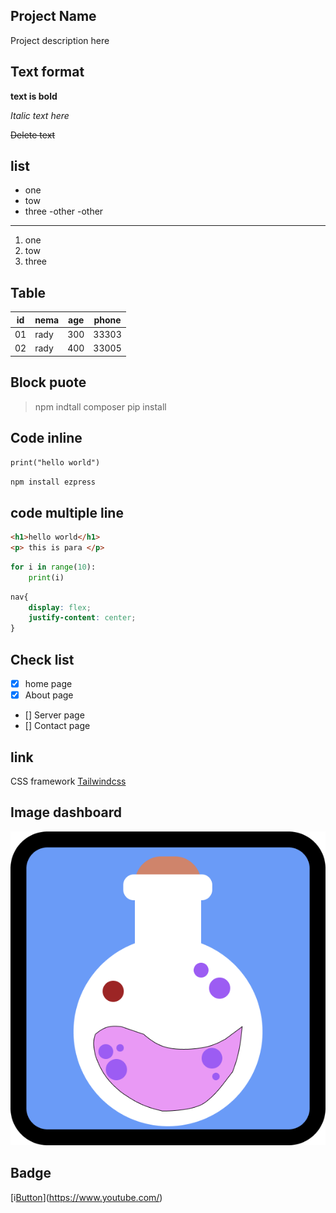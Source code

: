## Project Name
Project description here

## Text format 

**text is bold**

*Italic text here*

~~Delete text~~

## list
- one
- tow
- three
    -other
    -other
---
1. one
2. tow
3. three


## Table

| id | nema| age | phone |
|----|-----|-----|-------|
| 01 | rady| 300 | 33303 |
| 02 | rady| 400 | 33005 |


## Block puote

> npm indtall
> composer
> pip install



## Code inline


`print("hello world")`

`npm install ezpress`

## code multiple line

```html
<h1>hello world</h1>
<p> this is para </p>
```
```python
for i in range(10):
    print(i)

```
```css
nav{
    display: flex;
    justify-content: center;
}
```

## Check list
- [x] home page
- [x] About page
- [] Server page
- [] Contact page

## link

CSS framework [Tailwindcss](https://www.youtube.com/)

## Image dashboard

![cat](A4%20-%201.png)


## Badge

[i[Button](https://img.shields.io/badge/Visit-Website-blue)](https://www.youtube.com/)

